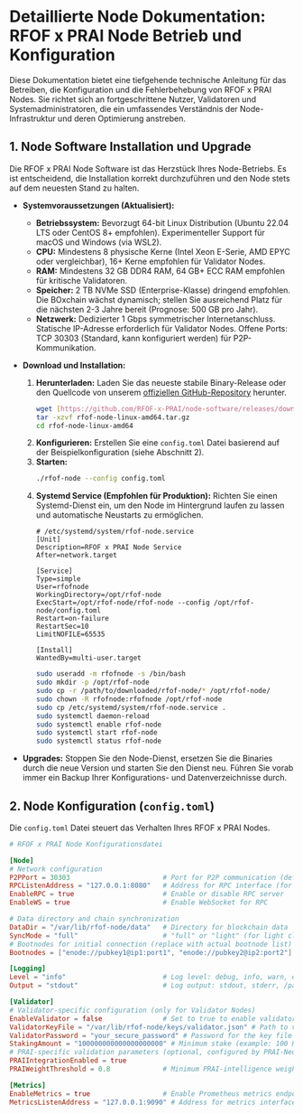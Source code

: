 # Detaillierte Node Dokumentation: RFOF x PRAI Node Betrieb und Konfiguration

Diese Dokumentation bietet eine tiefgehende technische Anleitung für das Betreiben, die Konfiguration und die Fehlerbehebung von RFOF x PRAI Nodes. Sie richtet sich an fortgeschrittene Nutzer, Validatoren und Systemadministratoren, die ein umfassendes Verständnis der Node-Infrastruktur und deren Optimierung anstreben.

## 1. Node Software Installation und Upgrade

Die RFOF x PRAI Node Software ist das Herzstück Ihres Node-Betriebs. Es ist entscheidend, die Installation korrekt durchzuführen und den Node stets auf dem neuesten Stand zu halten.

* **Systemvoraussetzungen (Aktualisiert):**
    * **Betriebssystem:** Bevorzugt 64-bit Linux Distribution (Ubuntu 22.04 LTS oder CentOS 8+ empfohlen). Experimenteller Support für macOS und Windows (via WSL2).
    * **CPU:** Mindestens 8 physische Kerne (Intel Xeon E-Serie, AMD EPYC oder vergleichbar), 16+ Kerne empfohlen für Validator Nodes.
    * **RAM:** Mindestens 32 GB DDR4 RAM, 64 GB+ ECC RAM empfohlen für kritische Validatoren.
    * **Speicher:** 2 TB NVMe SSD (Enterprise-Klasse) dringend empfohlen. Die BOxchain wächst dynamisch; stellen Sie ausreichend Platz für die nächsten 2-3 Jahre bereit (Prognose: 500 GB pro Jahr).
    * **Netzwerk:** Dedizierter 1 Gbps symmetrischer Internetanschluss. Statische IP-Adresse erforderlich für Validator Nodes. Offene Ports: TCP 30303 (Standard, kann konfiguriert werden) für P2P-Kommunikation.

* **Download und Installation:**
    1.  **Herunterladen:** Laden Sie das neueste stabile Binary-Release oder den Quellcode von unserem [offiziellen GitHub-Repository](https://github.com/RFOF-x-PRAI/node-software/releases) herunter.
        ```bash
        wget [https://github.com/RFOF-x-PRAI/node-software/releases/download/vX.Y.Z/rfof-node-linux-amd64.tar.gz](https://github.com/RFOF-x-PRAI/node-software/releases/download/vX.Y.Z/rfof-node-linux-amd64.tar.gz)
        tar -xzvf rfof-node-linux-amd64.tar.gz
        cd rfof-node-linux-amd64
        ```
    2.  **Konfigurieren:** Erstellen Sie eine `config.toml` Datei basierend auf der Beispielkonfiguration (siehe Abschnitt 2).
    3.  **Starten:**
        ```bash
        ./rfof-node --config config.toml
        ```
    4.  **Systemd Service (Empfohlen für Produktion):** Richten Sie einen Systemd-Dienst ein, um den Node im Hintergrund laufen zu lassen und automatische Neustarts zu ermöglichen.
        ```systemd
        # /etc/systemd/system/rfof-node.service
        [Unit]
        Description=RFOF x PRAI Node Service
        After=network.target

        [Service]
        Type=simple
        User=rfofnode
        WorkingDirectory=/opt/rfof-node
        ExecStart=/opt/rfof-node/rfof-node --config /opt/rfof-node/config.toml
        Restart=on-failure
        RestartSec=10
        LimitNOFILE=65535

        [Install]
        WantedBy=multi-user.target
        ```
        ```bash
        sudo useradd -m rfofnode -s /bin/bash
        sudo mkdir -p /opt/rfof-node
        sudo cp -r /path/to/downloaded/rfof-node/* /opt/rfof-node/
        sudo chown -R rfofnode:rfofnode /opt/rfof-node
        sudo cp /etc/systemd/system/rfof-node.service .
        sudo systemctl daemon-reload
        sudo systemctl enable rfof-node
        sudo systemctl start rfof-node
        sudo systemctl status rfof-node
        ```
* **Upgrades:** Stoppen Sie den Node-Dienst, ersetzen Sie die Binaries durch die neue Version und starten Sie den Dienst neu. Führen Sie vorab immer ein Backup Ihrer Konfigurations- und Datenverzeichnisse durch.

## 2. Node Konfiguration (`config.toml`)

Die `config.toml` Datei steuert das Verhalten Ihres RFOF x PRAI Nodes.

```toml
# RFOF x PRAI Node Konfigurationsdatei

[Node]
# Network configuration
P2PPort = 30303                       # Port for P2P communication (default: 30303)
RPCListenAddress = "127.0.0.1:8080"   # Address for RPC interface (for DApps, wallets)
EnableRPC = true                      # Enable or disable RPC server
EnableWS = true                       # Enable WebSocket for RPC

# Data directory and chain synchronization
DataDir = "/var/lib/rfof-node/data"   # Directory for blockchain data
SyncMode = "full"                     # "full" or "light" (for light clients)
# Bootnodes for initial connection (replace with actual bootnode list)
Bootnodes = ["enode://pubkey1@ip1:port1", "enode://pubkey2@ip2:port2"]

[Logging]
Level = "info"                        # Log level: debug, info, warn, error
Output = "stdout"                     # Log output: stdout, stderr, /path/to/file.log

[Validator]
# Validator-specific configuration (only for Validator Nodes)
EnableValidator = false               # Set to true to enable validator mode
ValidatorKeyFile = "/var/lib/rfof-node/keys/validator.json" # Path to validator private key
ValidatorPassword = "your_secure_password" # Password for the key file
StakingAmount = "100000000000000000000" # Minimum stake (example: 100 RFOF tokens in smallest unit)
# PRAI-specific validation parameters (optional, configured by PRAI-Neuronen)
PRAIIntegrationEnabled = true
PRAIWeightThreshold = 0.8             # Minimum PRAI-intelligence weight for validation tasks

[Metrics]
EnableMetrics = true                  # Enable Prometheus metrics endpoint
MetricsListenAddress = "127.0.0.1:9090" # Address for metrics interface
